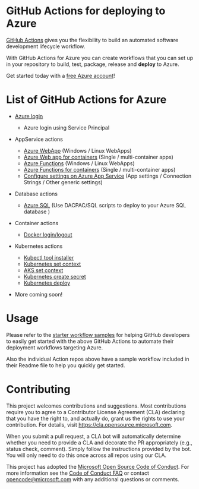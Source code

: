 # GitHub Actions for deploying to Azure

[GitHub Actions](https://help.github.com/en/articles/about-github-actions)  gives you the flexibility to build an automated software development lifecycle workflow. 

With GitHub Actions for Azure you can create workflows that you can set up in your repository to build, test, package, release and **deploy** to Azure. 

Get started today with a [free Azure account](https://azure.com/free/open-source)!

# List of GitHub Actions for Azure 

- [Azure login](https://github.com/Azure/login) 
  - Azure login using Service Principal

- AppService actions
  - [Azure WebApp](https://github.com/Azure/webapps-deploy) (Windows / Linux WebApps)
  - [Azure Web app for containers](https://github.com/Azure/webapps-container-deploy) (Single / multi-container apps)
  - [Azure Functions](https://github.com/Azure/functions-action) (Windows / Linux WebApps)
  - [Azure Functions for containers](https://github.com/Azure/functions-container-action) (Single / multi-container apps)
  - [Configure settings on Azure App Service](https://github.com/Azure/appservice-settings) (App settings / Connection Strings / Other generic settings)
 
- Database actions
  - [Azure SQL](https://github.com/Azure/sql-action) (Use DACPAC/SQL scripts to deploy to your Azure SQL database )
  
- Container actions
  - [Docker login/logout](https://github.com/Azure/docker-login)
  
- Kubernetes actions
  - [Kubectl tool installer](https://github.com/Azure/setup-kubectl)
  - [Kubernetes set context](https://github.com/Azure/k8s-set-context)
  - [AKS set context](https://github.com/Azure/aks-set-context)
  - [Kubernetes create secret](https://github.com/Azure/k8s-create-secret)
  - [Kubernetes deploy](https://github.com/Azure/k8s-deploy)

- More coming soon!

# Usage
Please refer to the [starter workflow samples](https://github.com/Azure/actions-workflow-samples) for helping GitHub developers to easily get started with the above GitHub Actions to automate their deployment workflows targeting Azure.

Also the individual Action repos above have a sample workflow included in their Readme file to help you quickly get started.

# Contributing

This project welcomes contributions and suggestions.  Most contributions require you to agree to a
Contributor License Agreement (CLA) declaring that you have the right to, and actually do, grant us
the rights to use your contribution. For details, visit https://cla.opensource.microsoft.com.

When you submit a pull request, a CLA bot will automatically determine whether you need to provide
a CLA and decorate the PR appropriately (e.g., status check, comment). Simply follow the instructions
provided by the bot. You will only need to do this once across all repos using our CLA.

This project has adopted the [Microsoft Open Source Code of Conduct](https://opensource.microsoft.com/codeofconduct/).
For more information see the [Code of Conduct FAQ](https://opensource.microsoft.com/codeofconduct/faq/) or
contact [opencode@microsoft.com](mailto:opencode@microsoft.com) with any additional questions or comments.
